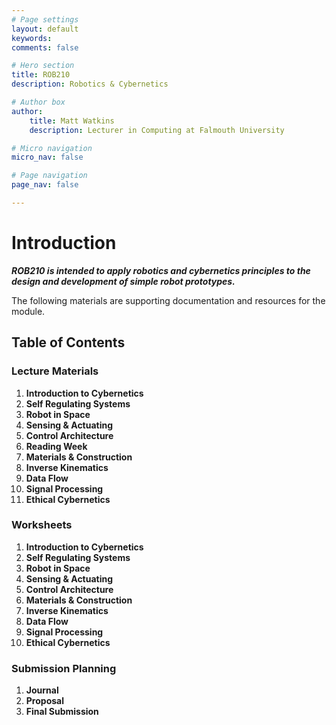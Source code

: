 ```yaml
---
# Page settings
layout: default
keywords:
comments: false

# Hero section
title: ROB210
description: Robotics & Cybernetics

# Author box
author:
    title: Matt Watkins
    description: Lecturer in Computing at Falmouth University

# Micro navigation
micro_nav: false

# Page navigation
page_nav: false

---
```


# Introduction

***ROB210 is intended to apply robotics and cybernetics principles to the design and development of simple robot prototypes.***

The following materials are supporting documentation and resources for the module.

## Table of Contents

### Lecture Materials
1. **Introduction to Cybernetics**
2. **Self Regulating Systems**
3. **Robot in Space**
4. **Sensing & Actuating**
5. **Control Architecture**
6. **Reading Week**
7. **Materials & Construction**
8. **Inverse Kinematics**
9. **Data Flow**
10. **Signal Processing**
11. **Ethical Cybernetics** 

### Worksheets
1. **Introduction to Cybernetics**
2. **Self Regulating Systems**
3. **Robot in Space**
4. **Sensing & Actuating**
5. **Control Architecture**
6. **Materials & Construction**
7. **Inverse Kinematics**
8. **Data Flow**
9. **Signal Processing**
10. **Ethical Cybernetics** 

### Submission Planning
1. **Journal**
2. **Proposal**
3. **Final Submission**
<!--stackedit_data:
eyJoaXN0b3J5IjpbLTEzNDg2NjY0NzUsLTE1NTczNjM1MTEsLT
Q4NzE1NjAzOCwtMTgyNzQ1MTQ0Ml19
-->